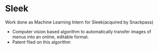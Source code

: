 # Sleek
Work done as Machine Learning Intern for Sleek(acquired by Snackpass)

- Computer vision based algorithm to automatically transfer images of menus into an online, editable format.
- Patent filed on this algorithm
